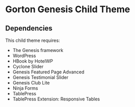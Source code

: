 # Gorton Genesis Child Theme

## Dependencies

This child theme requires:

- The Genesis framework
- WordPress
- HBook by HotelWP
- Cyclone Slider
- Genesis Featured Page Advanced
- Genesis Testimonial Slider
- Genesis Club Lite
- Ninja Forms
- TablePress
- TablePress Extension: Responsive Tables
